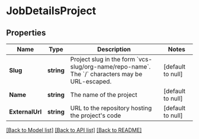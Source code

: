 # JobDetailsProject

## Properties
Name | Type | Description | Notes
------------ | ------------- | ------------- | -------------
**Slug** | **string** | Project slug in the form &#x60;vcs-slug/org-name/repo-name&#x60;. The &#x60;/&#x60; characters may be URL-escaped. | [default to null]
**Name** | **string** | The name of the project | [default to null]
**ExternalUrl** | **string** | URL to the repository hosting the project&#x27;s code | [default to null]

[[Back to Model list]](../README.md#documentation-for-models) [[Back to API list]](../README.md#documentation-for-api-endpoints) [[Back to README]](../README.md)

